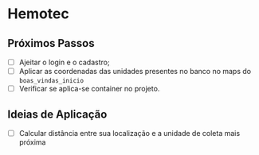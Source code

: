 # Hemotec

## Próximos Passos

- [ ] Ajeitar o login e o cadastro;
- [ ] Aplicar as coordenadas das unidades presentes no banco no maps do `boas_vindas_inicio`
- [ ] Verificar se aplica-se container no projeto.

## Ideias de Aplicação

- [ ] Calcular distância entre sua localização e a unidade de coleta mais próxima